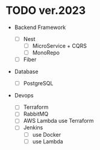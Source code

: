 # TODO ver.2023

- Backend Framework

  - [ ] Nest
    - [ ] MicroService + CQRS
    - [ ] MonoRepo
  - [ ] Fiber

- Database

  - [ ] PostgreSQL

- Devops
  - [ ] Terraform
  - [ ] RabbitMQ
  - [ ] AWS Lambda use Terraform
  - [ ] Jenkins
    - [ ] use Docker
    - [ ] use Lambda
